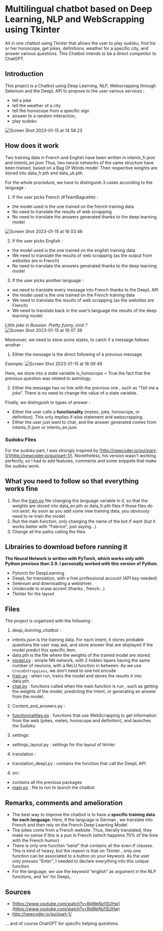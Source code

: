 # Multilingual chatbot based on Deep Learning, NLP and WebScrapping using Tkinter
All in one chatbot using Tkinter that allows the user to play sudoku, find his or her horoscope, get jokes, definitions, weather for a specific city, and answer various questions.
This Chatbot intends to be a direct competitor to ChatGPT.

## Introduction

This project is a Chatbot using Deep Learning, NLP, Webscrapping through Selenium and the DeepL API to propose to the user various services : 

- tell a joke
- tell the weather of a city
- tell the horoscope from a specific sign
- answer to a random interaction, 
- play sudoku

![Screen Shot 2023-01-15 at 14 58 23](https://user-images.githubusercontent.com/90907966/212545065-b8d36b55-b485-4f69-84bb-8dc38b410460.png)

## How does it work

Two training data in French and English have been written in intents_fr.json and intents_en.json
Thus, two neural networks of the same structure have been trained, based on a Bag Of Words model. 
Their respective weights are stored into data_fr.pth and data_uk.pth. 

For the whole procedure, we have to distinguish 3 cases according to the language : 

1. If the user picks French (#TeamBaguette) : 
  - the model used is the one trained on the french training data
  - No need to translate the results of web scrapping
  - No need to translate the answers generated thanks to the deep learning model

![Screen Shot 2023-01-15 at 16 03 46](https://user-images.githubusercontent.com/90907966/212548984-3d5910f3-8d2f-4258-a311-d18f3e2ff8bc.png)

2. If the user picks English : 
  - the model used is the one trained on the english training data
  - We need to translate the results of web scrapping (as the output from websites are in French)
  - No need to translate the answers generated thanks to the deep learning model


3. If the user picks another language : 
  - we need to translate every message into French thanks to the DeepL API
  - the model used is the one trained on the French training data
  - We need to translate the results of web scrapping (as the websites are French)
  - We need to translate back in the user’s language the results of the deep learning model.

*Little joke in Russian. Pretty funny, innit ?*
![Screen Shot 2023-01-15 at 16 07 39](https://user-images.githubusercontent.com/90907966/212549143-d7ae291d-e408-40ea-83dc-1adac660e053.png)

Morevover, we need to store some states, to catch if a message follows another :

1. Either the message is the direct following of a previous message.

*Example:*
![Screen Shot 2023-01-15 at 16 09 49](https://user-images.githubusercontent.com/90907966/212549274-5a26fbf9-e7bf-47c4-9f82-6bdef40eb68a.png)


Here, we store into a state variable is_horoscope = True the fact that the previous question was related to astrology. 

2. Either the message has no link with the previous one , such as “Tell me a joke”. There is no need to change the value of a state variable.

Finally, we distinguish to types of answer : 

- Either the user calls a **functionality** (meteo, joke, horoscope, or definition). This only implies if-else statement and webscrapping.
- Either the user just want to chat, and the answer generated comes from intents_fr.json or intents_en.json

### Sudoku Files

For the sudoku part, I was strongly inspired by [http://newcoder.io/gui/part-1/](http://newcoder.io/gui/part-1/). 
Nonetheless, his version wasn't working perfectly, so I had to add features, comments and some snippets that make the sudoku work. 

## What you need to follow so that everything works fine

1. Run the [train.py](http://train.py) file changing the language variable in it, so that the weights are stored into data_en.pth or data_fr.pth files if those files do not exist. As soon as you add some new training data, you obviously need to re-train the model. 
2. Run the main function, only changing the name of the bot if want (but it works better with "Fabrice", just saying...) 
3. Change all the paths calling the files.

## Librairies to download before running it

**The Neural Network is written with PyTorch, which works only with Python previous than 3.9. I personally worked with this version of Python.** 

- Pytorch for DeepLearning
- DeepL for translation, with a free professional account (API key needed)
- Selenium and downloading a webdriver.
- Unidecode to erase accent (thanks , french…)
- Tkinter for the layout

## Files

The project is organized with the following : 

1. *deep_learning_chatbot* : 
- intents.json is the training data. For each intent, it stores probable questions the user may ask, and store answer that are displayed if the model predict this specific item.
- data.pth is the file where the weights of the trained model are stored.
- [model.py](http://model.py)  : simple NN network, with 2 hidden layers having the same number of neurons, with a ReLU function in between. As we use `CrossEntropyLoss`, we don’t need to one hot encode
- [train.py](http://train.py) : when run, trains the model and stores the results it into data.pth.
- [chat.py](http://chat.py) : functions called when the main function is run , such as getting the weights of the model, predicting the intent, or generating an answer from the model.

2. Content_and_answers.py : 
- [functionnalities.py](http://functionalities.py) : functions that use WebScrapping to get information from the web (jokes, meteo, horoscope and definition), and launches the Sudoku

3. settings:
- settings_layout.py : settings for the layout of tkinter

4. translation : 
- translation_deepl.py : contains the function that call the DeepL API

4. src: 
- contains all the previous packages
- [main.py](http://main.py) : file to run to launch the chatbot


## Remarks, comments and amelioration

- The best way to improve the chatbot is to have a **specific training data for each language**. Here, if the language is German , we translate into French and then rely on the French Deep Learning Model.
- The jokes come from a French website. Thus, literally translated, they make no sense if this is a pun in French (which happens 70% of the time with the French humor)
- There is only one function “send” that contains all the even-if clauses. This is kind of heavy, but the reason is that on Tkinter , only one function can be associated to a button on your keyword. As the user only presses “Enter”, I needed to declare everything into this unique function.
- For the language, we use the keyword “english” as argument in the NLP functions, and ‘en’ for DeepL.

## Sources

- [https://www.youtube.com/watch?v=RpWeNzfSUHw](https://www.youtube.com/watch?v=RpWeNzfSUHw)
- http://newcoder.io/gui/part-1/

… and of course ChatGPT for specific helping questions.
